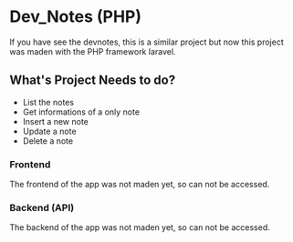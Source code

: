 # Dev_Notes (PHP)

If you have see the devnotes, this is a similar project but now this project was maden with the PHP framework laravel.

## What's Project Needs to do?

- List the notes
- Get informations of a only note
- Insert a new note
- Update a note
- Delete a note

### Frontend

The frontend of the app was not maden yet, so can not be accessed.

### Backend (API)

The backend of the app was not maden yet, so can not be accessed.

